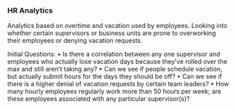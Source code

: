 ### HR Analytics

Analytics based on overtime and vacation used by employees. Looking into whether
certain supervisors or business units are prone to overworking their employees or
denying vacation requests.

Initial Questions:
•	Is there a correlation between any one supervisor and employees who actually lose vacation days because they’ve rolled over the max and still aren’t taking any?
•	Can we see if people schedule vacation, but actually submit hours for the days they should be off?
•	Can we see if there is a higher denial of vacation requests by certain team leaders?
•	How many hourly employees regularly work more than 50 hours per week; are these employees associated with any particular supervisor(s)?
